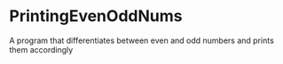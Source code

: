 # PrintingEvenOddNums
A program that differentiates between even and odd numbers and prints them accordingly

